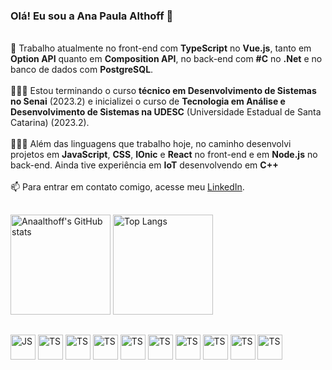 ### Olá! Eu sou a **Ana Paula Althoff** 👋

<br>🔭 Trabalho atualmente no front-end com **TypeScript** no **Vue.js**, tanto em **Option API** quanto em **Composition API**, no back-end com **#C** no **.Net** e no banco de dados com **PostgreSQL**.<br>
<br>👩🏼‍🎓 Estou terminando o curso **técnico em Desenvolvimento de Sistemas no Senai** (2023.2) e inicializei o curso de **Tecnologia em Análise e Desenvolvimento de Sistemas na UDESC** (Universidade Estadual de Santa Catarina) (2023.2).<br>
<br>👩🏼‍💻 Além das linguagens que trabalho hoje, no caminho desenvolvi projetos em **JavaScript**, **CSS**, **IOnic** e **React** no front-end e em **Node.js** no back-end. Ainda tive experiência em **IoT** desenvolvendo em **C++**<br>
<br>📫 Para entrar em contato comigo, acesse meu [LinkedIn](https://www.linkedin.com/in/anapaulaalthoff/).<br>

##

<div>
    <div>
        <img src="https://github-readme-stats.vercel.app/api?username=anaalthoff&hide=contribs,issues&show_icons=true&theme=radical&hide_rank=true" alt="Anaalthoff's GitHub stats" style="height: 160px;>
    </div>
    <div>
        <a href="https://github.com/anaalthoff/github-readme-stats">
            <img src="https://github-readme-stats.vercel.app/api/top-langs/?username=anaalthoff&layout=compact&langs_count=8&theme=radical" alt="Top Langs" style="height: 160px;">
        </a>
    </div>
</div>

##

<div style="display: inline-block">           
<img align="center" alt="JS" heitgh="50" width="40" src="https://cdn.jsdelivr.net/gh/devicons/devicon/icons/javascript/javascript-original.svg"/> 
<img align="center" alt="TS" heitgh="50" width="40" src="https://cdn.jsdelivr.net/gh/devicons/devicon/icons/typescript/typescript-original.svg"/> 
<img align="center" alt="TS" heitgh="50" width="40" src="https://cdn.jsdelivr.net/gh/devicons/devicon/icons/html5/html5-original.svg" /> 
<img align="center" alt="TS" heitgh="50" width="40" src="https://cdn.jsdelivr.net/gh/devicons/devicon/icons/css3/css3-original.svg" /> 
<img align="center" alt="TS" heitgh="50" width="40" src="https://cdn.jsdelivr.net/gh/devicons/devicon/icons/vuejs/vuejs-original.svg" /> 
<img align="center" alt="TS" heitgh="50" width="40" src="https://cdn.jsdelivr.net/gh/devicons/devicon/icons/react/react-original.svg" /> 
<img align="center" alt="TS" heitgh="50" width="40" src="https://cdn.jsdelivr.net/gh/devicons/devicon/icons/csharp/csharp-original.svg" /> 
<img align="center" alt="TS" heitgh="50" width="40" src="https://cdn.jsdelivr.net/gh/devicons/devicon/icons/dotnetcore/dotnetcore-original.svg" /> 
<img align="center" alt="TS" heitgh="50" width="40" src="https://cdn.jsdelivr.net/gh/devicons/devicon/icons/nodejs/nodejs-original.svg" /> 
<img align="center" alt="TS" heitgh="50" width="40" src="https://cdn.jsdelivr.net/gh/devicons/devicon/icons/postgresql/postgresql-original.svg" />  
</div>
